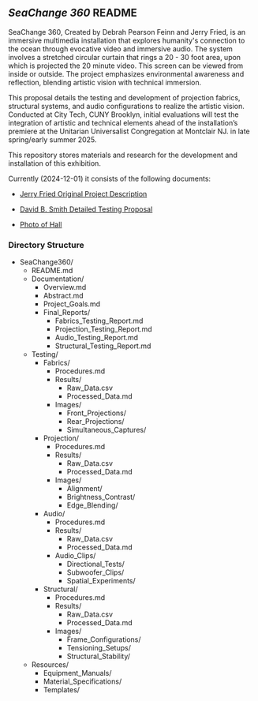 ## _SeaChange 360_ README

SeaChange 360, Created by Debrah Pearson Feinn and Jerry Fried, is an immersive multimedia installation that explores humanity's connection to the ocean through evocative video and immersive audio.  The system involves a stretched circular curtain that rings a 20 - 30 foot area, upon which is projected the 20 minute video.   This screen can be viewed from inside or outside. The project emphasizes environmental awareness and reflection, blending artistic vision with technical immersion.

This proposal details the testing and development of projection fabrics, structural systems, and audio configurations to realize the artistic vision. Conducted at City Tech, CUNY Brooklyn, initial evaluations will test the  integration of artistic and technical elements ahead of the installation’s premiere at the Unitarian Universalist Congregation at Montclair NJ. in late spring/early summer 2025.

This repository stores materials and research for the development and installation of this exhibition.

Currently (2024-12-01) it consists of the following documents:
- [Jerry Fried Original Project Description](https://github.com/CHI-CityTech/Blended-Reality-Performance-System/blob/main/SeaChange360/Documents/Jerry-Fried_Project_Description.md)
- [David B. Smith Detailed Testing Proposal](https://github.com/CHI-CityTech/Blended-Reality-Performance-System/blob/main/SeaChange360/Documents/SeaChange360_Testing_Proposal.md)

- [Photo of Hall](https://photos.app.goo.gl/hR5x7uoFUEXNrxjN7)

### Directory Structure

- SeaChange360/
  - README.md
  - Documentation/
    - Overview.md
    - Abstract.md
    - Project\_Goals.md
    - Final\_Reports/
      - Fabrics\_Testing\_Report.md
      - Projection\_Testing\_Report.md
      - Audio\_Testing\_Report.md
      - Structural\_Testing\_Report.md
  - Testing/
    - Fabrics/
      - Procedures.md
      - Results/
        - Raw\_Data.csv
        - Processed\_Data.md
      - Images/
        - Front\_Projections/
        - Rear\_Projections/
        - Simultaneous\_Captures/
    - Projection/
      - Procedures.md
      - Results/
        - Raw\_Data.csv
        - Processed\_Data.md
      - Images/
        - Alignment/
        - Brightness\_Contrast/
        - Edge\_Blending/
    - Audio/
      - Procedures.md
      - Results/
        - Raw\_Data.csv
        - Processed\_Data.md
      - Audio\_Clips/
        - Directional\_Tests/
        - Subwoofer\_Clips/
        - Spatial\_Experiments/
    - Structural/
      - Procedures.md
      - Results/
        - Raw\_Data.csv
        - Processed\_Data.md
      - Images/
        - Frame\_Configurations/
        - Tensioning\_Setups/
        - Structural\_Stability/
  - Resources/
    - Equipment\_Manuals/
    - Material\_Specifications/
    - Templates/



